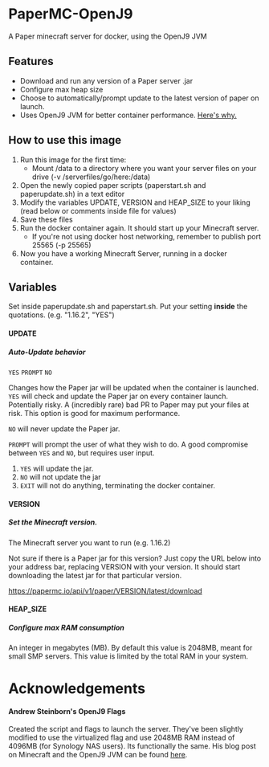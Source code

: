 # PaperMC-OpenJ9
A Paper minecraft server for docker, using the OpenJ9 JVM

## Features
* Download and run any version of a Paper server .jar
* Configure max heap size
* Choose to automatically/prompt update to the latest version of paper on launch.
* Uses OpenJ9 JVM for better container performance. [Here's why.](https://steinborn.me/posts/tuning-minecraft-openj9/)

## How to use this image
1. Run this image for the first time:
	* Mount /data to a directory where you want your server files on your drive (-v /serverfiles/go/here:/data)
2. Open the newly copied paper scripts (paperstart.sh and paperupdate.sh) in a text editor
3. Modify the variables UPDATE, VERSION and HEAP_SIZE to your liking (read below or comments inside file for values)
4. Save these files
5. Run the docker container again. It should start up your Minecraft server.
	* If you're not using docker host networking, remember to publish port 25565 (-p 25565)
6. Now you have a working Minecraft Server, running in a docker container.

## Variables
Set inside paperupdate.sh and paperstart.sh. Put your setting **inside** the quotations. (e.g. "1.16.2", "YES")
#### UPDATE
##### Auto-Update behavior
`YES` `PROMPT` `NO`

Changes how the Paper jar will be updated when the container is launched.
`YES` will check and update the Paper jar on every container launch. Potentially risky. A (incredibly rare) bad PR to Paper may put your files at risk. This option is good for maximum performance.

`NO` will never update the Paper jar.

`PROMPT` will prompt the user of what they wish to do. A good compromise between `YES` and `NO`, but requires user input.

1. `YES` will update the jar.
2. `NO` will not update the jar
3. `EXIT` will not do anything, terminating the docker container.

#### VERSION
##### Set the Minecraft version.
The Minecraft server you want to run (e.g. 1.16.2)

Not sure if there is a Paper jar for this version? Just copy the URL below into your address bar, replacing VERSION with your version. It should start downloading the latest jar for that particular version.

https://papermc.io/api/v1/paper/VERSION/latest/download

#### HEAP_SIZE
##### Configure max RAM consumption
An integer in megabytes (MB). By default this value is 2048MB, meant for small SMP servers.
This value is limited by the total RAM in your system.

# Acknowledgements
#### Andrew Steinborn's OpenJ9 Flags
Created the script and flags to launch the server. They've been slightly modified to use the virtualized flag and use 2048MB RAM instead of 4096MB (for Synology NAS users). Its functionally the same.
His blog post on Minecraft and the OpenJ9 JVM can be found [here](https://steinborn.me/posts/tuning-minecraft-openj9/).
